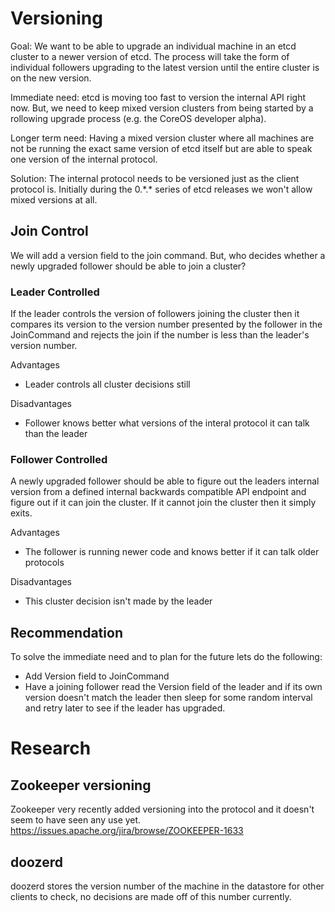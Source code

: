 # Versioning

Goal: We want to be able to upgrade an individual machine in an etcd cluster to a newer version of etcd.
The process will take the form of individual followers upgrading to the latest version until the entire cluster is on the new version.

Immediate need: etcd is moving too fast to version the internal API right now.
But, we need to keep mixed version clusters from being started by a rollowing upgrade process (e.g. the CoreOS developer alpha).

Longer term need: Having a mixed version cluster where all machines are not be running the exact same version of etcd itself but are able to speak one version of the internal protocol.

Solution: The internal protocol needs to be versioned just as the client protocol is.
Initially during the 0.\*.\* series of etcd releases we won't allow mixed versions at all.

## Join Control

We will add a version field to the join command.
But, who decides whether a newly upgraded follower should be able to join a cluster?

### Leader Controlled

If the leader controls the version of followers joining the cluster then it compares its version to the version number presented by the follower in the JoinCommand and rejects the join if the number is less than the leader's version number.

Advantages

- Leader controls all cluster decisions still

Disadvantages

- Follower knows better what versions of the interal protocol it can talk than the leader


### Follower Controlled

A newly upgraded follower should be able to figure out the leaders internal version from a defined internal backwards compatible API endpoint and figure out if it can join the cluster.
If it cannot join the cluster then it simply exits.

Advantages

- The follower is running newer code and knows better if it can talk older protocols

Disadvantages

- This cluster decision isn't made by the leader

## Recommendation

To solve the immediate need and to plan for the future lets do the following:

- Add Version field to JoinCommand
- Have a joining follower read the Version field of the leader and if its own version doesn't match the leader then sleep for some random interval and retry later to see if the leader has upgraded.

# Research

## Zookeeper versioning

Zookeeper very recently added versioning into the protocol and it doesn't seem to have seen any use yet.
https://issues.apache.org/jira/browse/ZOOKEEPER-1633

## doozerd

doozerd stores the version number of the machine in the datastore for other clients to check, no decisions are made off of this number currently.
